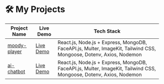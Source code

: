 # 🛠️ My Projects

| Project Name | Live Demo | Tech Stack |
|--------------|-----------|------------|
| [moody-player](https://github.com/Arindam2003/moody-player) | [Live Demo](...) | React.js, Node.js + Express, MongoDB, FaceAPI.js, Multer, ImageKit, Tailwind CSS, Mongoose, Dotenv, Axios, Nodemon |
| [ai-chatbot](https://github.com/Arindam2003/ai-chatbot) | [Live Demo](...) | React.js, Node.js + Express, MongoDB, FaceAPI.js, Multer, ImageKit, Tailwind CSS, Mongoose, Dotenv, Axios, Nodemon |